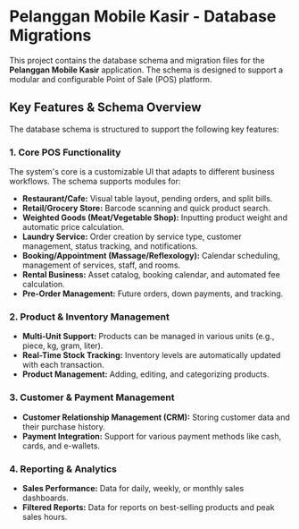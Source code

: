 # Pelanggan Mobile Kasir - Database Migrations

This project contains the database schema and migration files for the **Pelanggan Mobile Kasir** application. The schema is designed to support a modular and configurable Point of Sale (POS) platform.

## Key Features & Schema Overview

The database schema is structured to support the following key features:

### 1. Core POS Functionality

The system's core is a customizable UI that adapts to different business workflows. The schema supports modules for:

*   **Restaurant/Cafe:** Visual table layout, pending orders, and split bills.
*   **Retail/Grocery Store:** Barcode scanning and quick product search.
*   **Weighted Goods (Meat/Vegetable Shop):** Inputting product weight and automatic price calculation.
*   **Laundry Service:** Order creation by service type, customer management, status tracking, and notifications.
*   **Booking/Appointment (Massage/Reflexology):** Calendar scheduling, management of services, staff, and rooms.
*   **Rental Business:** Asset catalog, booking calendar, and automated fee calculation.
*   **Pre-Order Management:** Future orders, down payments, and tracking.

### 2. Product & Inventory Management
*   **Multi-Unit Support:** Products can be managed in various units (e.g., piece, kg, gram, liter).
*   **Real-Time Stock Tracking:** Inventory levels are automatically updated with each transaction.
*   **Product Management:** Adding, editing, and categorizing products.

### 3. Customer & Payment Management
*   **Customer Relationship Management (CRM):** Storing customer data and their purchase history.
*   **Payment Integration:** Support for various payment methods like cash, cards, and e-wallets.

### 4. Reporting & Analytics
*   **Sales Performance:** Data for daily, weekly, or monthly sales dashboards.
*   **Filtered Reports:** Data for reports on best-selling products and peak sales hours.